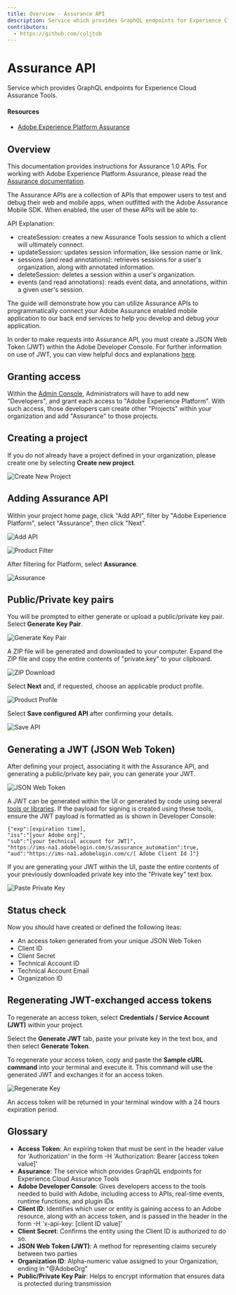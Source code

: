 ```yaml
---
title: Overview - Assurance API
description: Service which provides GraphQL endpoints for Experience Cloud Assurance Tools.
contributors:
  - https://github.com/coljtob 
---
```


<Hero slots="heading, text"/>

# Assurance API

Service which provides GraphQL endpoints for Experience Cloud Assurance Tools.

<Resources slots="heading, links"/>

#### Resources

- [Adobe Experience Platform Assurance](https://developer.adobe.com/client-sdks/documentation/platform-assurance/)

## Overview

This documentation provides instructions for Assurance 1.0 APIs. For working with Adobe Experience Platform Assurance, please read the [Assurance documentation](https://developer.adobe.com/client-sdks/documentation/platform-assurance/).

The Assurance APIs are a collection of APIs that empower users to test and debug their web and mobile apps, when outfitted with the Adobe Assurance Mobile SDK. When enabled, the user of these APIs will be able to:

API Explanation:

- createSession: creates a new Assurance Tools session to which a client will ultimately connect.
- updateSession: updates session information, like session name or link.
- sessions (and read annotations): retrieves sessions for a user's organization, along with annotated information.
- deleteSession: deletes a session within a user's organization.
- events (and read annotations): reads event data, and annotations, within a given user's session.

The guide will demonstrate how you can utilize Assurance APIs to programmatically connect your Adobe Assurance enabled mobile application to our back end services to help you develop and debug your application.

In order to make requests into Assurance API, you must create a JSON Web Token (JWT) within the Adobe Developer Console. For further information on use of JWT, you can view helpful docs and explanations [here](https://jwt.io/).

## Granting access

Within the [Admin Console](https://adminconsole.adobe.com/), Administrators will have to add new "Developers", and grant each access to "Adobe Experience Platform". With such access, those developers can create other "Projects" within your organization and add "Assurance" to those projects.

## Creating a project

If you do not already have a project defined in your organization, please create one by selecting **Create new project**.

![Create New Project](images/create_project.png)

## Adding Assurance API

Within your project home page, click "Add API", filter by "Adobe Experience Platform", select "Assurance", then click "Next".

![Add API](images/add_api.png)

![Product Filter](images/product_filter.png)

After filtering for Platform, select **Assurance**.

![Assurance](images/assurance_api_plugin.png)

## Public/Private key pairs

You will be prompted to either generate or upload a public/private key pair. Select **Generate Key Pair**.

![Generate Key Pair](images/generate_keypair.png)

A ZIP file will be generated and downloaded to your computer. Expand the ZIP file and copy the entire contents of "private.key" to your clipboard.

![ZIP Download](images/download.png)

Select **Next** and, if requested, choose an applicable product profile.

![Product Profile](images/product_profiles.png)

Select **Save configured API** after confirming your details.

![Save API](images/save_api.png)

## Generating a JWT (JSON Web Token)

After defining your project, associating it with the Assurance API, and generating a public/private key pair, you can generate your JWT.

![JSON Web Token](images/jwt_account.png)

A JWT can be generated within the UI or generated by code using several [tools or libraries](https://jwt.io/libraries). If the payload for signing is created using these tools, ensure the JWT payload is formatted as is shown in Developer Console:

```json:
{"exp":[expiration time],
"iss":"[your Adobe org]",
"sub":"[your technical account for JWT]",
"https://ims-na1.adobelogin.com/s/assurance_automation":true,
"aud":"https://ims-na1.adobelogin.com/c/[ Adobe Client Id ]"}
```

If you are generating your JWT within the UI, paste the entire contents of your previously downloaded private key into the "Private key" text box.

![Paste Private Key](images/paste_key.png)

## Status check

Now you should have created or defined the following iteas:

- An access token generated from your unique JSON Web Token
- Client ID
- Client Secret
- Technical Account ID
- Technical Account Email
- Organization ID

## Regenerating JWT-exchanged access tokens

To regenerate an access token, select **Credentials / Service Account (JWT)** within your project.

Select the **Generate JWT** tab, paste your private key in the text box, and then select **Generate Token**.

To regenerate your access token, copy and paste the **Sample cURL command** into your terminal and execute it. This command will use the generated JWT and exchanges it for an access token.

![Regenerate Key](images/regenerate.png)

An access token will be returned in your terminal window with a 24 hours expiration period.

## Glossary

- **Access Token**: An expiring token that must be sent in the header value for 'Authorization' in the form -H 'Authorization: Bearer [access token value]'
- **Assurance**: The service which provides GraphQL endpoints for Experience Cloud Assurance Tools
- **Adobe Developer Console**: Gives developers access to the tools needed to build with Adobe, including access to APIs, real-time events, runtime functions, and plugin IDs
- **Client ID**: Identifies which user or entity is gaining access to an Adobe resource, along with an access token, and is passed in the header in the form -H 'x-api-key: [client ID value]'
- **Client Secret**: Confirms the entity using the Client ID is authorized to do so.
- **JSON Web Token (JWT)**: A method for representing claims securely between two parties
- **Organization ID**: Alpha-numeric value assigned to your Organization, ending in "@AdobeOrg"
- **Public/Private Key Pair**: Helps to encrypt information that ensures data is protected during transmission
